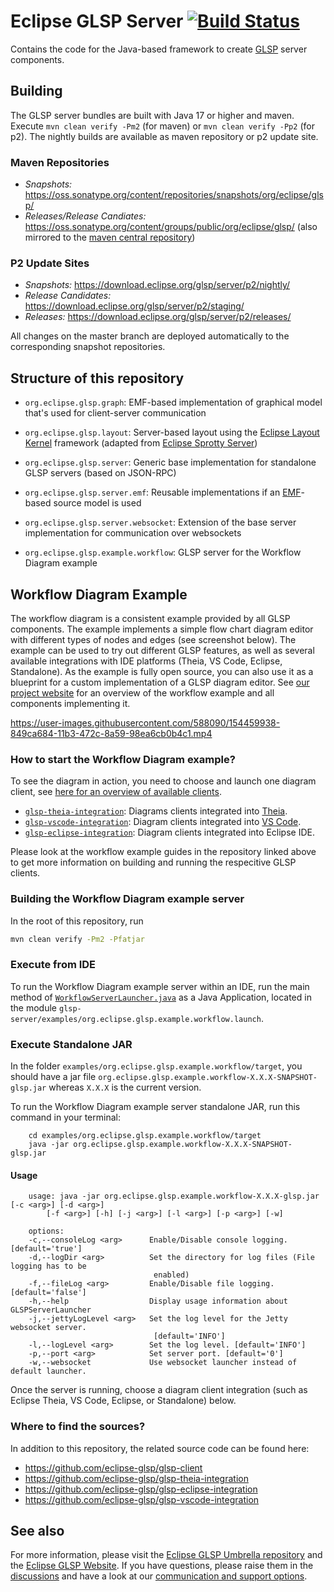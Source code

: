 # Eclipse GLSP Server [![Build Status](https://ci.eclipse.org/glsp/job/eclipse-glsp/job/glsp-server/job/master/badge/icon)](https://ci.eclipse.org/glsp/job/eclipse-glsp/job/glsp-server/job/master/)

Contains the code for the Java-based framework to create [GLSP](https://github.com/eclipse-glsp/glsp) server components.

## Building

The GLSP server bundles are built with Java 17 or higher and maven.
Execute `mvn clean verify -Pm2` (for maven) or `mvn clean verify -Pp2` (for p2).
The nightly builds are available as maven repository or p2 update site.

### Maven Repositories 

- *Snapshots:* <https://oss.sonatype.org/content/repositories/snapshots/org/eclipse/glsp/>
- *Releases/Release Candiates:* <https://oss.sonatype.org/content/groups/public/org/eclipse/glsp/> (also mirrored to the [maven central repository](https://search.maven.org/search?q=org.eclipse.glsp))

### P2 Update Sites 

- *Snapshots:* <https://download.eclipse.org/glsp/server/p2/nightly/>
- *Release Candidates:* <https://download.eclipse.org/glsp/server/p2/staging/>
- *Releases:* <https://download.eclipse.org/glsp/server/p2/releases/>

All changes on the master branch are deployed automatically to the corresponding snapshot repositories.

## Structure of this repository

- `org.eclipse.glsp.graph`: EMF-based implementation of graphical model that's used for client-server communication
- `org.eclipse.glsp.layout`: Server-based layout using the [Eclipse Layout Kernel](https://www.eclipse.org/elk/) framework (adapted from [Eclipse Sprotty Server](https://www.github.com/eclipse/sprotty-server))
- `org.eclipse.glsp.server`: Generic base implementation for standalone GLSP servers (based on JSON-RPC)
- `org.eclipse.glsp.server.emf`: Reusable implementations if an [EMF](https://www.eclipse.org/modeling/emf/)-based source model is used
- `org.eclipse.glsp.server.websocket`: Extension of the base server implementation for communication over websockets

- `org.eclipse.glsp.example.workflow`: GLSP server for the Workflow Diagram example

## Workflow Diagram Example

The workflow diagram is a consistent example provided by all GLSP components.
The example implements a simple flow chart diagram editor with different types of nodes and edges (see screenshot below).
The example can be used to try out different GLSP features, as well as several available integrations with IDE platforms (Theia, VS Code, Eclipse, Standalone).
As the example is fully open source, you can also use it as a blueprint for a custom implementation of a GLSP diagram editor.
See [our project website](https://www.eclipse.org/glsp/documentation/#workflowoverview) for an overview of the workflow example and all components implementing it.

https://user-images.githubusercontent.com/588090/154459938-849ca684-11b3-472c-8a59-98ea6cb0b4c1.mp4

### How to start the Workflow Diagram example?

To see the diagram in action, you need to choose and launch one diagram client, see [here for an overview of available clients](https://www.eclipse.org/glsp/examples/#workflowoverview).

-   [`glsp-theia-integration`](https://github.com/eclipse-glsp/glsp-theia-integration): Diagrams clients integrated into [Theia](https://github.com/theia-ide/theia).
-   [`glsp-vscode-integration`](https://github.com/eclipse-glsp/glsp-vscode-integration): Diagram clients integrated into [VS Code](https://github.com/microsoft/vscode).
-   [`glsp-eclipse-integration`](https://github.com/eclipse-glsp/glsp-eclipse-integration): Diagram clients integrated into Eclipse IDE.

Please look at the workflow example guides in the repository linked above to get more information on building and running the respecitive GLSP clients.

### Building the Workflow Diagram example server

In the root of this repository, run

```bash
mvn clean verify -Pm2 -Pfatjar
```

### Execute from IDE

To run the Workflow Diagram example server within an IDE, run the main method of
[`WorkflowServerLauncher.java`](./examples/org.eclipse.glsp.example.workflow/src/org/eclipse/glsp/example/workflow/launch/WorkflowServerLauncher.java) as a Java Application, located in the module `glsp-server/examples/org.eclipse.glsp.example.workflow.launch`.

### Execute Standalone JAR

In the folder `examples/org.eclipse.glsp.example.workflow/target`, you should have a jar file `org.eclipse.glsp.example.workflow-X.X.X-SNAPSHOT-glsp.jar` whereas `X.X.X` is the current version.

To run the Workflow Diagram example server standalone JAR, run this command in your terminal:

```console
    cd examples/org.eclipse.glsp.example.workflow/target
    java -jar org.eclipse.glsp.example.workflow-X.X.X-SNAPSHOT-glsp.jar
```

#### Usage

```console
    usage: java -jar org.eclipse.glsp.example.workflow-X.X.X-glsp.jar [-c <arg>] [-d <arg>]
        [-f <arg>] [-h] [-j <arg>] [-l <arg>] [-p <arg>] [-w]

    options:
    -c,--consoleLog <arg>      Enable/Disable console logging. [default='true']
    -d,--logDir <arg>          Set the directory for log files (File logging has to be
                                enabled)
    -f,--fileLog <arg>         Enable/Disable file logging. [default='false']
    -h,--help                  Display usage information about GLSPServerLauncher
    -j,--jettyLogLevel <arg>   Set the log level for the Jetty websocket server.
                                [default='INFO']
    -l,--logLevel <arg>        Set the log level. [default='INFO']
    -p,--port <arg>            Set server port. [default='0']
    -w,--websocket             Use websocket launcher instead of default launcher.
```

Once the server is running, choose a diagram client integration (such as Eclipse Theia, VS Code, Eclipse, or Standalone) below.

### Where to find the sources?

In addition to this repository, the related source code can be found here:

- <https://github.com/eclipse-glsp/glsp-client>
- <https://github.com/eclipse-glsp/glsp-theia-integration>
- <https://github.com/eclipse-glsp/glsp-eclipse-integration>
- <https://github.com/eclipse-glsp/glsp-vscode-integration>

## See also

For more information, please visit the [Eclipse GLSP Umbrella repository](https://github.com/eclipse-glsp/glsp) and the [Eclipse GLSP Website](https://www.eclipse.org/glsp/).
If you have questions, please raise them in the [discussions](https://github.com/eclipse-glsp/glsp/discussions) and have a look at our [communication and support options](https://www.eclipse.org/glsp/contact/).
